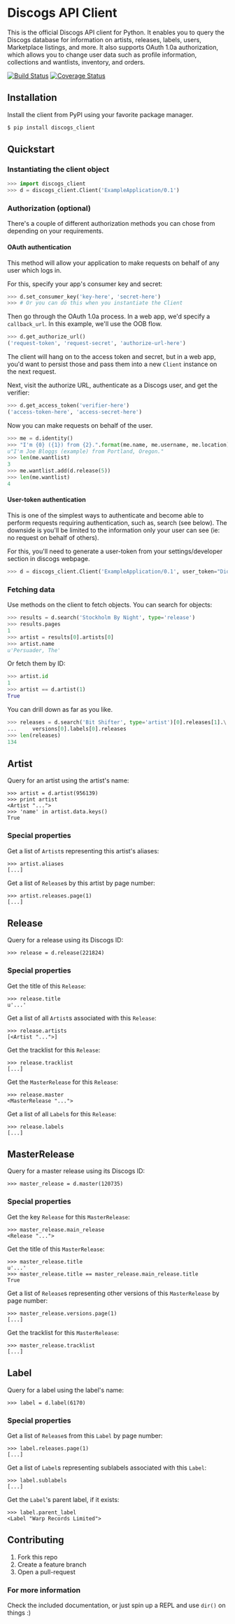 # Discogs API Client

This is the official Discogs API client for Python. It enables you to query the Discogs database for information on artists, releases, labels, users, Marketplace listings, and more. It also supports OAuth 1.0a authorization, which allows you to change user data such as profile information, collections and wantlists, inventory, and orders.

[![Build Status](https://travis-ci.org/discogs/discogs_client.png?branch=master)](https://travis-ci.org/discogs/discogs_client)
[![Coverage Status](https://coveralls.io/repos/discogs/discogs_client/badge.png)](https://coveralls.io/r/discogs/discogs_client)

## Installation

Install the client from PyPI using your favorite package manager.

```sh
$ pip install discogs_client
```

## Quickstart

### Instantiating the client object

```python
>>> import discogs_client
>>> d = discogs_client.Client('ExampleApplication/0.1')
```

### Authorization (optional)

There's a couple of different authorization methods you can chose from depending on your requirements.

#### OAuth authentication ####

This method will allow your application to make requests on behalf of any user which logs in.

For this, specify your app's consumer key and secret:

```python
>>> d.set_consumer_key('key-here', 'secret-here')
>>> # Or you can do this when you instantiate the Client
```

Then go through the OAuth 1.0a process. In a web app, we'd specify a `callback_url`. In this example, we'll use the OOB flow.

```python
>>> d.get_authorize_url()
('request-token', 'request-secret', 'authorize-url-here')
```
    
The client will hang on to the access token and secret, but in a web app, you'd want to persist those and pass them into a new `Client` instance on the next request.

Next, visit the authorize URL, authenticate as a Discogs user, and get the verifier:

```python
>>> d.get_access_token('verifier-here')
('access-token-here', 'access-secret-here')
```

Now you can make requests on behalf of the user.

```python
>>> me = d.identity()
>>> "I'm {0} ({1}) from {2}.".format(me.name, me.username, me.location)
u"I'm Joe Bloggs (example) from Portland, Oregon."
>>> len(me.wantlist)
3
>>> me.wantlist.add(d.release(5))
>>> len(me.wantlist)
4
```

#### User-token authentication ####

This is one of the simplest ways to authenticate and become able to perform requests requiring authentication, such as, search (see below). The downside is you'll be limited to the information only your user can see (ie: no request on behalf of others).

For this, you'll need to generate a user-token from your settings/developer section in discogs webpage.

```python
>>> d = discogs_client.Client('ExampleApplication/0.1', user_token="Dio454390822671a754a3c65ce5dca76cf3ZxYHg")
```

### Fetching data

Use methods on the client to fetch objects. You can search for objects:

```python
>>> results = d.search('Stockholm By Night', type='release')
>>> results.pages
1
>>> artist = results[0].artists[0]
>>> artist.name
u'Persuader, The'
```

Or fetch them by ID:

```python
>>> artist.id
1
>>> artist == d.artist(1)
True
```

You can drill down as far as you like.

```python
>>> releases = d.search('Bit Shifter', type='artist')[0].releases[1].\
...     versions[0].labels[0].releases
>>> len(releases)
134
```

## Artist

Query for an artist using the artist's name:

    >>> artist = d.artist(956139)
    >>> print artist
    <Artist "...">
    >>> 'name' in artist.data.keys()
    True

### Special properties

Get a list of `Artist`s representing this artist's aliases:

    >>> artist.aliases
    [...]

Get a list of `Release`s by this artist by page number:

    >>> artist.releases.page(1)
    [...]

## Release

Query for a release using its Discogs ID:

    >>> release = d.release(221824)

### Special properties

Get the title of this `Release`:

    >>> release.title
    u'...'

Get a list of all `Artist`s associated with this `Release`:

    >>> release.artists
    [<Artist "...">]

Get the tracklist for this `Release`:

    >>> release.tracklist
    [...]

Get the `MasterRelease` for this `Release`:

    >>> release.master
    <MasterRelease "...">

Get a list of all `Label`s for this `Release`:

    >>> release.labels
    [...]

## MasterRelease

Query for a master release using its Discogs ID:

    >>> master_release = d.master(120735)

### Special properties

Get the key `Release` for this `MasterRelease`:

    >>> master_release.main_release
    <Release "...">

Get the title of this `MasterRelease`:

    >>> master_release.title
    u'...'
    >>> master_release.title == master_release.main_release.title
    True

Get a list of `Release`s representing other versions of this `MasterRelease` by page number:

    >>> master_release.versions.page(1)
    [...]

Get the tracklist for this `MasterRelease`:

    >>> master_release.tracklist
    [...]

## Label

Query for a label using the label's name:

    >>> label = d.label(6170)

### Special properties

Get a list of `Release`s from this `Label` by page number:

    >>> label.releases.page(1)
    [...]

Get a list of `Label`s representing sublabels associated with this `Label`:

    >>> label.sublabels
    [...]

Get the `Label`'s parent label, if it exists:

    >>> label.parent_label
    <Label "Warp Records Limited">


## Contributing
1. Fork this repo
2. Create a feature branch
3. Open a pull-request

### For more information

Check the included documentation, or just spin up a REPL and use `dir()` on things :)
